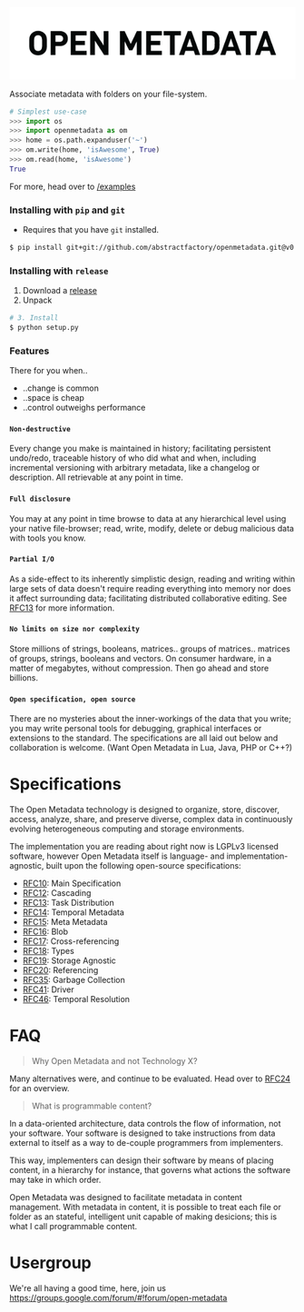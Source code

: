 ![](images/title.png)

Associate metadata with folders on your file-system.

```python
# Simplest use-case
>>> import os
>>> import openmetadata as om
>>> home = os.path.expanduser('~')
>>> om.write(home, 'isAwesome', True)
>>> om.read(home, 'isAwesome')
True
```

For more, head over to [/examples][]

### Installing with `pip` and `git`

* Requires that you have `git` installed.

```bash
$ pip install git+git://github.com/abstractfactory/openmetadata.git@v0.5.1
```

### Installing with `release`

1. Download a [release][]
2. Unpack

```bash
# 3. Install
$ python setup.py
```

### Features

There for you when..

* ..change is common
* ..space is cheap
* ..control outweighs performance

#### `Non-destructive`

Every change you make is maintained in history; facilitating persistent undo/redo, traceable history of who did what and when, including incremental versioning with arbitrary metadata, like a changelog or description. All retrievable at any point in time.

#### `Full disclosure`

You may at any point in time browse to data at any hierarchical level using your native file-browser; read, write, modify, delete or debug malicious data with tools you know.

#### `Partial I/O`

As a side-effect to its inherently simplistic design, reading and writing within large sets of data doesn't require reading everything into memory nor does it affect surrounding data; facilitating distributed collaborative editing. See [RFC13][] for more information.

#### `No limits on size nor complexity`

Store millions of strings, booleans, matrices.. groups of matrices.. matrices of groups, strings, booleans and vectors. On consumer hardware, in a matter of megabytes, without compression. Then go ahead and store billions.

#### `Open specification, open source`

There are no mysteries about the inner-workings of the data that you write; you may write personal tools for debugging, graphical interfaces or extensions to the standard. The specifications are all laid out below and collaboration is welcome. (Want Open Metadata in Lua, Java, PHP or C++?)

# Specifications

The Open Metadata technology is designed to organize, store, discover, access, analyze, share, and preserve diverse, complex data in continuously evolving heterogeneous computing and storage environments.

The implementation you are reading about right now is LGPLv3 licensed software, however Open Metadata itself is language- and implementation-agnostic, built upon the following open-source specifications:

* [RFC10][]: Main Specification
* [RFC12][]: Cascading
* [RFC13][]: Task Distribution
* [RFC14][]: Temporal Metadata
* [RFC15][]: Meta Metadata
* [RFC16][]: Blob
* [RFC17][]: Cross-referencing
* [RFC18][]: Types
* [RFC19][]: Storage Agnostic
* [RFC20][]: Referencing
* [RFC35][]: Garbage Collection
* [RFC41][]: Driver
* [RFC46][]: Temporal Resolution

# FAQ

> Why Open Metadata and not Technology X?

Many alternatives were, and continue to be evaluated. Head over to [RFC24](http://rfc.abstractfactory.io/spec/24/) for an overview.

> What is programmable content?

In a data-oriented architecture, data controls the flow of information, not your software. Your software is designed to take instructions from data external to itself as a way to de-couple programmers from implementers.

This way, implementers can design their software by means of placing content, in a hierarchy for instance, that governs what actions the software may take in which order.

Open Metadata was designed to facilitate metadata in content management. With metadata in content, it is possible to treat each file or folder as an stateful, intelligent unit capable of making desicions; this is what I call programmable content.

# Usergroup

We're all having a good time, here, join us
https://groups.google.com/forum/#!forum/open-metadata

[RFC10]: http://rfc.abstractfactory.io/spec/10
[RFC12]: http://rfc.abstractfactory.io/spec/12
[RFC13]: http://rfc.abstractfactory.io/spec/13
[RFC14]: http://rfc.abstractfactory.io/spec/14
[RFC15]: http://rfc.abstractfactory.io/spec/15
[RFC16]: http://rfc.abstractfactory.io/spec/16
[RFC17]: http://rfc.abstractfactory.io/spec/17
[RFC18]: http://rfc.abstractfactory.io/spec/18
[RFC19]: http://rfc.abstractfactory.io/spec/19
[RFC20]: http://rfc.abstractfactory.io/spec/20
[RFC35]: http://rfc.abstractfactory.io/spec/35
[RFC41]: http://rfc.abstractfactory.io/spec/41
[RFC46]: http://rfc.abstractfactory.io/spec/46

[Download repository]: https://github.com/abstractfactory/openmetadata/archive/master.zip
[/examples]: https://github.com/abstractfactory/openmetadata/tree/master/openmetadata/examples
[release]: https://github.com/abstractfactory/openmetadata/releases